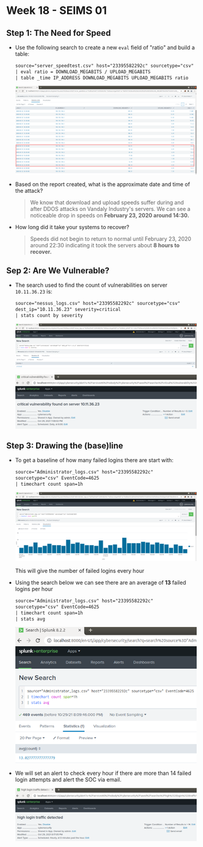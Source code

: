 # Week 18 - SEIMS 01

## Step 1: The Need for Speed

- Use the following search to create a new `eval` field of "ratio" and build a table: 
  ```
  source="server_speedtest.csv" host="23395582292c" sourcetype="csv"
  | eval ratio = DOWNLOAD_MEGABITS / UPLOAD_MEGABITS
  | table _time IP_ADDRESS DOWNLOAD_MEGABITS UPLOAD_MEGABITS ratio
  ```

  ![](./images/step1-01.png)

- Based on the report created, what is the approximate date and time of the attack?
  > We know that download and upload speeds suffer during and after DDOS attacks on Vandaly Industry's servers. We can see a noticeable drop in speeds on **February 23, 2020 around 14:30.**

- How long did it take your systems to recover?
  > Speeds did not begin to return to normal until February 23, 2020 around 22:30 indicating it took the servers about **8 hours to recover.**  

## Sep 2: Are We Vulnerable?

- The search used to find the count of vulnerabilities on server `10.11.36.23` is:
  ```
  source="nessus_logs.csv" host="23395582292c" sourcetype="csv" dest_ip="10.11.36.23" severity=critical
  | stats count by severity
  ```

  ![](./images/step2-01.png)

  ![](./images/step2-02.png)

## Step 3: Drawing the (base)line

- To get a baseline of how many failed logins there are start with:

  ```
  source="Administrator_logs.csv" host="23395582292c" sourcetype="csv" EventCode=4625
  | timechart count span=1h
  ```

  ![](./images/step3-01.png)

  This will give the number of failed logins every hour

- Using the search below we can see there are an average of **13** failed logins per hour
  ```
  source="Administrator_logs.csv" host="23395582292c" sourcetype="csv" EventCode=4625
  | timechart count span=1h
  | stats avg 
  ```

  ![](./images/step3-02.png)


- We will set an alert to check every hour if there are more than 14 failed login attempts and alert the SOC via email.

  ![](./images/step3-03.png)